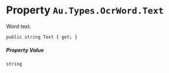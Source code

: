 # Property `Au.Types.OcrWord.Text`

Word text.

```
public string Text { get; }
```

##### Property Value

`string`
